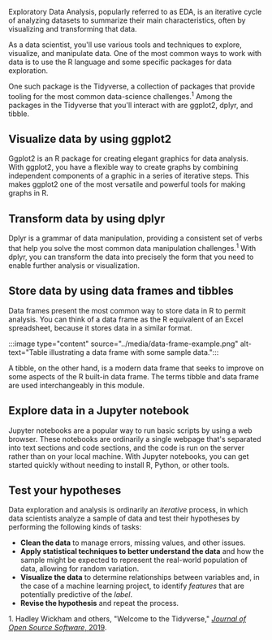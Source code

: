 Exploratory Data Analysis, popularly referred to as EDA, is an iterative cycle of analyzing datasets to summarize their main characteristics, often by visualizing and transforming that data. 

As a data scientist, you'll use various tools and techniques to explore, visualize, and manipulate data. One of the most common ways to work with data is to use the R language and some specific packages for data exploration.

One such package is the Tidyverse, a collection of packages that provide tooling for the most common data-science challenges.<sup>1</sup> Among the packages in the Tidyverse that you'll interact with are ggplot2, dplyr, and tibble.

## Visualize data by using ggplot2

Ggplot2 is an R package for creating elegant graphics for data analysis. With ggplot2, you have a flexible way to create graphs by combining independent components of a graphic in a series of iterative steps. This makes ggplot2 one of the most versatile and powerful tools for making graphs in R.

## Transform data by using dplyr

Dplyr is a grammar of data manipulation, providing a consistent set of verbs that help you solve the most common data manipulation challenges.<sup>1</sup> With dplyr, you can transform the data into precisely the form that you need to enable further analysis or visualization.

## Store data by using data frames and tibbles

Data frames present the most common way to store data in R to permit analysis. You can think of a data frame as the R equivalent of an Excel spreadsheet, because it stores data in a similar format.  

:::image type="content" source="../media/data-frame-example.png" alt-text="Table illustrating a data frame with some sample data.":::

A tibble, on the other hand, is a modern data frame that seeks to improve on some aspects of the R built-in data frame. The terms tibble and data frame are used interchangeably in this module.

## Explore data in a Jupyter notebook

Jupyter notebooks are a popular way to run basic scripts by using a web browser. These notebooks are ordinarily a single webpage that's separated into text sections and code sections, and the code is run on the server rather than on your local machine. With Jupyter notebooks, you can get started quickly without needing to install R, Python, or other tools.

## Test your hypotheses

Data exploration and analysis is ordinarily an *iterative* process, in which data scientists analyze a sample of data and test their hypotheses by performing the following kinds of tasks:

- **Clean the data** to manage errors, missing values, and other issues.
- **Apply statistical techniques to better understand the data** and how the sample might be expected to represent the real-world population of data, allowing for random variation.
- **Visualize the data** to determine relationships between variables and, in the case of a machine learning project, to identify *features* that are potentially predictive of the *label*.
- **Revise the hypothesis** and repeat the process.

1\. Hadley Wickham and others, "Welcome to the Tidyverse," [*Journal of Open Source Software*, 2019](https://joss.theoj.org/papers/10.21105/joss.01686).
